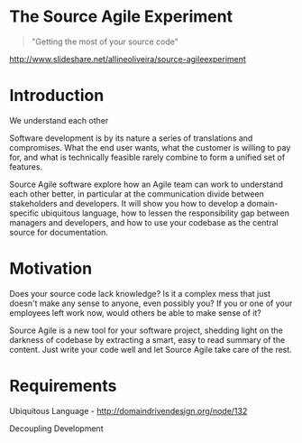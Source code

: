 # The Source Agile Experiment #

> "Getting the most of your source code"

http://www.slideshare.net/allineoliveira/source-agileexperiment


# Introduction #

We understand each other

Software development is by its nature a series of translations and compromises. What the end user wants, what the customer is willing to pay for, and what is technically feasible rarely combine to form a unified set of features.

Source Agile software explore how an Agile team can work to understand each other better, in particular at the communication divide between stakeholders and developers. It will show you how to develop a domain-specific ubiquitous language, how to lessen the responsibility gap between managers and developers, and how to use your codebase as the central source for documentation.





# Motivation #

Does your source code lack knowledge? Is it a complex mess that just doesn't make any sense to anyone, even possibly you? If you or one of your employees left work now, would others be able to make sense of it?

Source Agile is a new tool for your software project, shedding light on the darkness of codebase by extracting a smart, easy to read summary of the content. Just write your code well and let Source Agile take care of the rest.


# Requirements #

Ubiquitous Language - http://domaindrivendesign.org/node/132

Decoupling Development